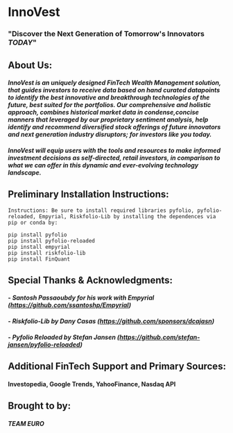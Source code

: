 # **InnoVest**

### "Discover the Next Generation of Tomorrow's Innovators *TODAY*"

## About Us: 

#### *InnoVest is an uniquely designed FinTech Wealth Management solution, that guides investors to receive data based on hand curated datapoints to identify the best innovative and breakthrough technologies of the future, best suited for the portfolios. Our comprehensive and holistic approach, combines historical market data in condense,concise manners that leveraged by our proprietary sentiment analysis, help identify and recommend diversified stock offerings of future innovators and next generation industry disruptors; for investors like you today.*

#### *InnoVest will equip users with the tools and resources to make informed investment decisions as self-directed, retail investors, in comparison to what we can offer in this dynamic and ever-evolving technology landscape.*

## Preliminary Installation Instructions:

```
Instructions: Be sure to install required libraries pyfolio, pyfolio-reloaded, Empyrial, Riskfolio-Lib by installing the dependences via pip or conda by:

pip install pyfolio
pip install pyfolio-reloaded
pip install empyrial
pip install riskfolio-lib
pip install FinQuant

```

## Special Thanks & Acknowledgments: 

#### - *Santosh Passaoubdy for his work with Empyrial (https://github.com/ssantoshp/Empyrial)*
#### - *Riskfolio-Lib by Dany Casas (https://github.com/sponsors/dcajasn)* 
#### - *Pyfolio Reloaded by Stefan Jansen (https://github.com/stefan-jansen/pyfolio-reloaded)*

## Additional FinTech Support and Primary Sources: 

#### Investopedia, Google Trends, YahooFinance, Nasdaq API

## Brought to by: 

#### *TEAM EURO* ####
